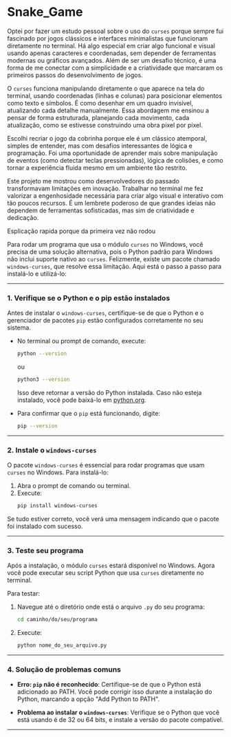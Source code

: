 # Snake_Game


Optei por fazer um estudo pessoal sobre o uso do `curses` porque sempre fui fascinado por jogos clássicos e interfaces minimalistas que funcionam diretamente no terminal. Há algo especial em criar algo funcional e visual usando apenas caracteres e coordenadas, sem depender de ferramentas modernas ou gráficos avançados. Além de ser um desafio técnico, é uma forma de me conectar com a simplicidade e a criatividade que marcaram os primeiros passos do desenvolvimento de jogos.

O `curses` funciona manipulando diretamente o que aparece na tela do terminal, usando coordenadas (linhas e colunas) para posicionar elementos como texto e símbolos. É como desenhar em um quadro invisível, atualizando cada detalhe manualmente. Essa abordagem me ensinou a pensar de forma estruturada, planejando cada movimento, cada atualização, como se estivesse construindo uma obra pixel por pixel.

Escolhi recriar o jogo da cobrinha porque ele é um clássico atemporal, simples de entender, mas com desafios interessantes de lógica e programação. Foi uma oportunidade de aprender mais sobre manipulação de eventos (como detectar teclas pressionadas), lógica de colisões, e como tornar a experiência fluida mesmo em um ambiente tão restrito. 

Este projeto me mostrou como desenvolvedores do passado transformavam limitações em inovação. Trabalhar no terminal me fez valorizar a engenhosidade necessária para criar algo visual e interativo com tão poucos recursos. É um lembrete poderoso de que grandes ideias não dependem de ferramentas sofisticadas, mas sim de criatividade e dedicação.

Esplicação rapida porque da primeira vez não rodou

Para rodar um programa que usa o módulo `curses` no Windows, você precisa de uma solução alternativa, pois o Python padrão para Windows não inclui suporte nativo ao `curses`. Felizmente, existe um pacote chamado `windows-curses`, que resolve essa limitação. Aqui está o passo a passo para instalá-lo e utilizá-lo:

---

### **1. Verifique se o Python e o pip estão instalados**
Antes de instalar o `windows-curses`, certifique-se de que o Python e o gerenciador de pacotes `pip` estão configurados corretamente no seu sistema.

- No terminal ou prompt de comando, execute:
  ```bash
  python --version
  ```
  ou
  ```bash
  python3 --version
  ```
  Isso deve retornar a versão do Python instalada. Caso não esteja instalado, você pode baixá-lo em [python.org](https://www.python.org/).

- Para confirmar que o `pip` está funcionando, digite:
  ```bash
  pip --version
  ```

---

### **2. Instale o `windows-curses`**
O pacote `windows-curses` é essencial para rodar programas que usam `curses` no Windows. Para instalá-lo:

1. Abra o prompt de comando ou terminal.
2. Execute:
   ```bash
   pip install windows-curses
   ```

Se tudo estiver correto, você verá uma mensagem indicando que o pacote foi instalado com sucesso.

---

### **3. Teste seu programa**
Após a instalação, o módulo `curses` estará disponível no Windows. Agora você pode executar seu script Python que usa `curses` diretamente no terminal.

Para testar:
1. Navegue até o diretório onde está o arquivo `.py` do seu programa:
   ```bash
   cd caminho/do/seu/programa
   ```
2. Execute:
   ```bash
   python nome_do_seu_arquivo.py
   ```

---

### **4. Solução de problemas comuns**
- **Erro: `pip` não é reconhecido**:
  Certifique-se de que o Python está adicionado ao PATH. Você pode corrigir isso durante a instalação do Python, marcando a opção "Add Python to PATH".
  
- **Problema ao instalar o `windows-curses`**:
  Verifique se o Python que você está usando é de 32 ou 64 bits, e instale a versão do pacote compatível.

---


